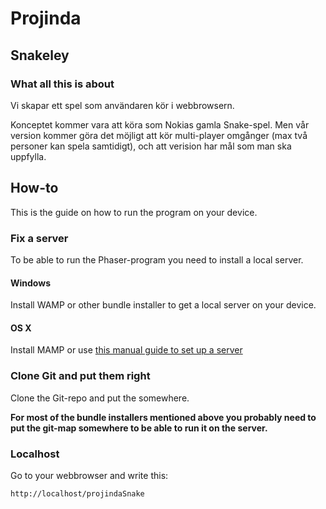 # Projinda

## Snakeley

### What all this is about
Vi skapar ett spel som användaren kör i webbrowsern.

Konceptet kommer vara att köra som Nokias gamla Snake-spel.
Men vår version kommer göra det möjligt att kör multi-player omgånger (max två personer kan spela samtidigt), och att verision har mål som man ska uppfylla.

## How-to
This is the guide on how to run the program on your device.

### Fix a server
To be able to run the Phaser-program you need to install a local server.

#### Windows
Install WAMP or other bundle installer to get a local server on your device.
#### OS X
Install MAMP or use [this manual guide to set up a server](https://discussions.apple.com/docs/DOC-3083)

### Clone Git and put them right
Clone the Git-repo and put the somewhere.

**For most of the bundle installers mentioned above you probably need to put the git-map somewhere to be able to run it on the server.**

### Localhost
Go to your webbrowser and write this:

`http://localhost/projindaSnake`
